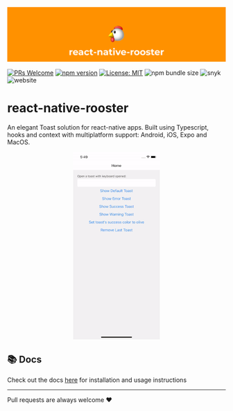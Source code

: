 <img alt="RNRooster" src="./cover.png" />

[![PRs Welcome](https://img.shields.io/badge/PRs-welcome-brightgreen.svg?style=flat-square)](http://makeapullrequest.com)
[![npm version](https://badge.fury.io/js/react-native-rooster.svg)](https://badge.fury.io/js/react-native-rooster)
[![License: MIT](https://img.shields.io/badge/License-MIT-yellow.svg)](https://opensource.org/licenses/MIT)
![npm bundle size](https://img.shields.io/bundlephobia/min/react-native-rooster)
![snyk](https://img.shields.io/snyk/vulnerabilities/npm/react-native-rooster)
![website](https://img.shields.io/website?url=https%3A%2F%2Fmcodex.dev%2Freact-native-rooster)

# react-native-rooster

An elegant Toast solution for react-native apps. Built using Typescript, hooks and context with multiplatform support: Android, iOS, Expo and MacOS.

<p align="center">
  <img alt="Demo" src="./demo.gif" />
</p>

## 📚 Docs

Check out the docs [here](https://mcodex.dev/react-native-rooster) for installation and usage instructions

<hr/>
Pull requests are always welcome ❤️